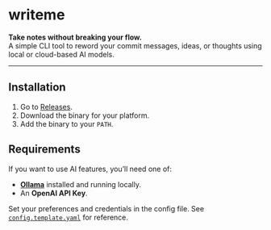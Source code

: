 # writeme

**Take notes without breaking your flow.**  
A simple CLI tool to reword your commit messages, ideas, or thoughts using local or cloud-based AI models.

---

## Installation

1. Go to [Releases](https://github.com/yourusername/writeme/releases).
2. Download the binary for your platform.
3. Add the binary to your `PATH`.


## Requirements

If you want to use AI features, you’ll need one of:

* **[Ollama](https://ollama.com)** installed and running locally.
* An **OpenAI API Key**.

Set your preferences and credentials in the config file. See [`config.template.yaml`](./config.template.yaml) for reference.
